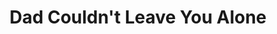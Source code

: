 ---
title: "Dad Couldn't Leave You Alone"
image: "https://i.imgur.com/xA3Izo0.jpg"
desc: "Dad looks a LOT like grandpa Dean here."
---